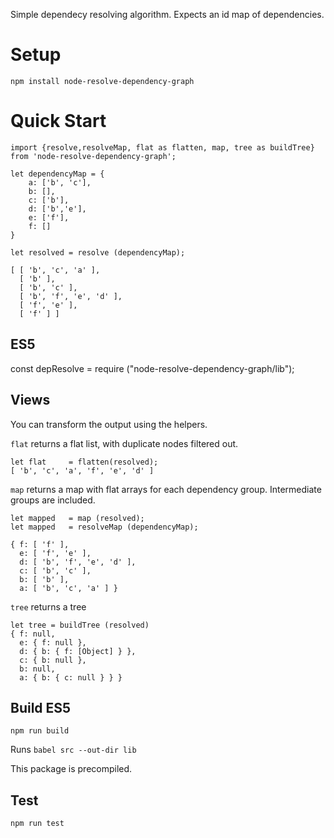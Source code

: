 Simple dependecy resolving algorithm. Expects an id map of dependencies.

# Setup
`npm install node-resolve-dependency-graph`

# Quick Start 

    import {resolve,resolveMap, flat as flatten, map, tree as buildTree} from 'node-resolve-dependency-graph';

    let dependencyMap = {
        a: ['b', 'c'], 
        b: [], 
        c: ['b'], 
        d: ['b','e'], 
        e: ['f'], 
        f: []
    }

    let resolved = resolve (dependencyMap); 

    [ [ 'b', 'c', 'a' ],        
      [ 'b' ],
      [ 'b', 'c' ],
      [ 'b', 'f', 'e', 'd' ],
      [ 'f', 'e' ],
      [ 'f' ] ]

## ES5 
const depResolve = require ("node-resolve-dependency-graph/lib");

## Views 

You can transform the output using the helpers.

`flat` returns a flat list, with duplicate nodes filtered out.  

    let flat     = flatten(resolved);
    [ 'b', 'c', 'a', 'f', 'e', 'd' ]

`map` returns a map with flat arrays for each dependency group. Intermediate groups are included.  

    let mapped   = map (resolved);
    let mapped   = resolveMap (dependencyMap);

    { f: [ 'f' ],
      e: [ 'f', 'e' ],
      d: [ 'b', 'f', 'e', 'd' ],
      c: [ 'b', 'c' ],
      b: [ 'b' ],
      a: [ 'b', 'c', 'a' ] }

`tree` returns a tree

    let tree = buildTree (resolved)
    { f: null,
      e: { f: null },
      d: { b: { f: [Object] } },
      c: { b: null },
      b: null,
      a: { b: { c: null } } }


## Build  ES5
`npm run build`
 
 Runs `babel src --out-dir lib`

This package is precompiled.

## Test
`npm run test`